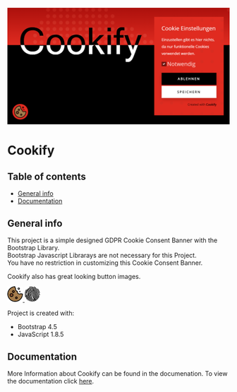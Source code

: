 <p align="center"><img src="/img/socialcard.png" alt="Social Card of Cookify"></p>

# Cookify

## Table of contents
* [General info](#general-info)
* [Documentation](#documentation)

## General info
This project is a simple designed GDPR Cookie Consent Banner with the Bootstrap Library.\
Bootstrap Javascript Librarays are not necessary for this Project.\
You have no restriction in customizing this Cookie Consent Banner.

Cookify also has great looking button images.

<ins>
   <img width="35" height="35" src="/img/cookie.svg" alt="Cookie">
   <img width="35" height="35" src="/img/fingerprint.svg" alt="Cookie">
</ins>

Project is created with:
* Bootstrap 4.5
* JavaScript 1.8.5

## Documentation
More Information about Cookify can be found in the documenation.
To view the documentation click [here](../wiki).
